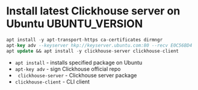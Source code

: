 # Install latest Clickhouse server on Ubuntu UBUNTU_VERSION

```sql
apt install -y apt-transport-https ca-certificates dirmngr
apt-key adv --keyserver hkp://keyserver.ubuntu.com:80 --recv E0C56BD4
apt update && apt install -y clickhouse-server clickhouse-client
```

- `apt install` - installs specified package on Ubuntu
- `apt-key adv` - sign Clickhouse official repo
- ` clickhouse-server` - Clickhouse server package
- `clickhouse-client` - CLI client


